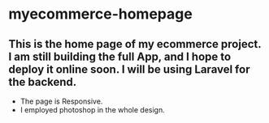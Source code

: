 # myecommerce-homepage
## This is the home page of my ecommerce project. I am still building the full App, and I hope to deploy it online soon. I will be using Laravel for the backend.
* The page is Responsive.
* I employed photoshop in the whole design.

